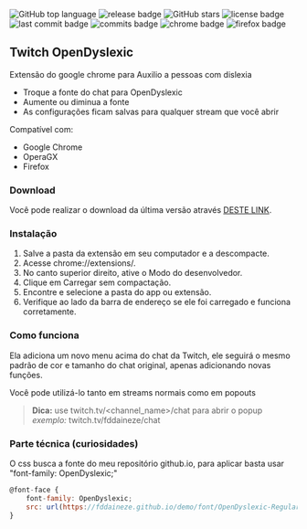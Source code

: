 ![GitHub top language](https://img.shields.io/github/languages/top/fddaineze/twitch-open-dyslexic?color=green)
![release badge](https://badgen.net/github/release/babel/babel?color=green)
![GitHub stars](https://img.shields.io/github/stars/fddaineze/twitch-open-dyslexic.svg)
![license badge](https://badgen.net/github/license/fddaineze/twitch-open-dyslexic)
![last commit badge](https://badgen.net/github/last-commit/fddaineze/twitch-open-dyslexic)
![commits badge](https://badgen.net/github/commits/fddaineze/twitch-open-dyslexic)
![chrome badge](https://badgen.net/badge/icon/chrome?icon=chrome&label)
![firefox badge](https://badgen.net/badge/icon/firefox?icon=firefox&label)

## Twitch OpenDyslexic 

Extensão do google chrome para Auxilio a pessoas com dislexia
- Troque a fonte do chat para OpenDyslexic
- Aumente ou diminua a fonte
- As configurações ficam salvas para qualquer stream que você abrir

Compatível com:
- Google Chrome
- OperaGX
- Firefox

### Download

Você pode realizar o download da última versão através [DESTE LINK](https://github.com/fddaineze/twitch-open-dyslexic/releases/tag/v1.0.0).

### Instalação

1. Salve a pasta da extensão em seu computador e a descompacte.
2. Acesse chrome://extensions/.
3. No canto superior direito, ative o Modo do desenvolvedor.
4. Clique em Carregar sem compactação.
5. Encontre e selecione a pasta do app ou extensão.
6. Verifique ao lado da barra de endereço se ele foi carregado e funciona corretamente.

### Como funciona

Ela adiciona um novo menu acima do chat da Twitch, ele seguirá o mesmo padrão de cor e tamanho do chat original, apenas adicionando novas funções.

Você pode utilizá-lo tanto em streams normais como em popouts

> **Dica:** use twitch.tv/<channel_name>/chat para abrir o popup
> *exemplo:* twitch.tv/fddaineze/chat

### Parte técnica (curiosidades)
O css busca a fonte do meu repositório github.io, para aplicar basta usar "font-family: OpenDyslexic;"
```js
@font-face {
    font-family: OpenDyslexic;
    src: url(https://fddaineze.github.io/demo/font/OpenDyslexic-Regular.woff2);
}
```
